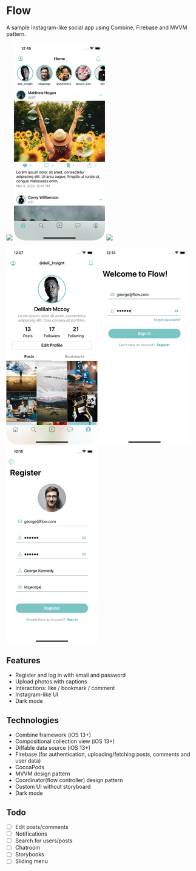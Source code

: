 # Flow
A sample Instagram-like social app using Combine, Firebase and MVVM pattern.

<img src="/Demo/demo.gif" width="240">   <img src="/Demo/home-screen.png" width="240">   <img src="/Demo/search-screen.png" width="240">

<img src="/Demo/profile-screen.png" width="240">   <img src="/Demo/login-screen.png" width="240">   <img src="/Demo/register-screen.png" width="240">   

## Features
- Register and log in with email and password
- Upload photos with captions
- Interactions: like / bookmark / comment
- Instagram-like UI
- Dark mode

## Technologies
- Combine framework (iOS 13+)
- Compositional collection view (iOS 13+)
- Diffable data source (iOS 13+)
- Firebase (for authentication, uploading/fetching posts, comments and user data)
- CocoaPods
- MVVM design pattern
- Coordinator(flow controller) design pattern
- Custom UI without storyboard
- Dark mode

## Todo
- [ ] Edit posts/comments
- [ ] Notifications
- [ ] Search for users/posts
- [ ] Chatroom
- [ ] Storybooks
- [ ] Sliding menu
